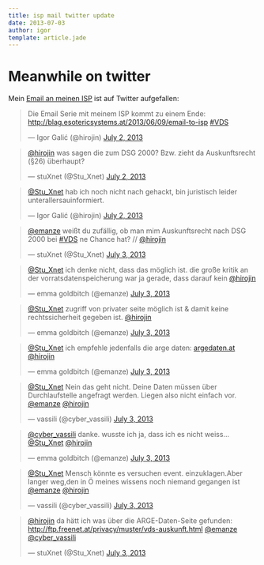 ```yaml
---
title: isp mail twitter update
date: 2013-07-03
author: igor
template: article.jade
---
```

# Meanwhile on twitter

Mein [Email an meinen ISP](/2013/06/09/email-to-isp) ist auf Twitter aufgefallen:

<blockquote class="twitter-tweet"><p>Die Email Serie mit meinem ISP kommt zu einem Ende: <a href="/2013/06/09/email-to-isp">http://blag.esotericsystems.at/2013/06/09/email-to-isp</a> <a href="https://twitter.com/search?q=%23VDS&amp;src=hash">#VDS</a></p>&mdash; Igor Galić (@hirojin) <a href="https://twitter.com/hirojin/statuses/352103306329468929">July 2, 2013</a></blockquote>
<script async src="//platform.twitter.com/widgets.js" charset="utf-8"></script>
<blockquote class="twitter-tweet"><p><a href="https://twitter.com/hirojin">@hirojin</a> was sagen die zum DSG 2000? Bzw. zieht da Auskunftsrecht (§26) überhaupt?</p>&mdash; stuXnet (@Stu_Xnet) <a href="https://twitter.com/Stu_Xnet/statuses/352104810931163136">July 2, 2013</a></blockquote>
<script async src="//platform.twitter.com/widgets.js" charset="utf-8"></script>
<blockquote class="twitter-tweet"><p><a href="https://twitter.com/Stu_Xnet">@Stu_Xnet</a> hab ich noch nicht nach gehackt, bin juristisch leider unterallersauinformiert.</p>&mdash; Igor Galić (@hirojin) <a href="https://twitter.com/hirojin/statuses/352167692024823808">July 2, 2013</a></blockquote>
<script async src="//platform.twitter.com/widgets.js" charset="utf-8"></script>
<blockquote class="twitter-tweet"><p><a href="https://twitter.com/emanze">@emanze</a> weißt du zufällig, ob man mim Auskunftsrecht nach DSG 2000 bei <a href="https://twitter.com/search?q=%23VDS&amp;src=hash">#VDS</a> ne Chance hat? // <a href="https://twitter.com/hirojin">@hirojin</a></p>&mdash; stuXnet (@Stu_Xnet) <a href="https://twitter.com/Stu_Xnet/statuses/352310157000192001">July 3, 2013</a></blockquote>
<script async src="//platform.twitter.com/widgets.js" charset="utf-8"></script>
<blockquote class="twitter-tweet"><p><a href="https://twitter.com/Stu_Xnet">@Stu_Xnet</a> ich denke nicht, dass das möglich ist. die große kritik an der vorratsdatenspeicherung war ja gerade, dass darauf kein <a href="https://twitter.com/hirojin">@hirojin</a></p>&mdash; emma goldbitch (@emanze) <a href="https://twitter.com/emanze/statuses/352353205243490304">July 3, 2013</a></blockquote>
<script async src="//platform.twitter.com/widgets.js" charset="utf-8"></script>
<blockquote class="twitter-tweet"><p><a href="https://twitter.com/Stu_Xnet">@Stu_Xnet</a> zugriff von privater seite möglich ist &amp; damit keine rechtssicherheit gegeben ist. <a href="https://twitter.com/hirojin">@hirojin</a></p>&mdash; emma goldbitch (@emanze) <a href="https://twitter.com/emanze/statuses/352353293634248704">July 3, 2013</a></blockquote>
<script async src="//platform.twitter.com/widgets.js" charset="utf-8"></script>
<blockquote class="twitter-tweet"><p><a href="https://twitter.com/Stu_Xnet">@Stu_Xnet</a> ich empfehle jedenfalls die arge daten: <a href="http://argedaten.at">argedaten.at</a> <a href="https://twitter.com/hirojin">@hirojin</a></p>&mdash; emma goldbitch (@emanze) <a href="https://twitter.com/emanze/statuses/352353579748691968">July 3, 2013</a></blockquote>
<script async src="//platform.twitter.com/widgets.js" charset="utf-8"></script>
<blockquote class="twitter-tweet"><p><a href="https://twitter.com/Stu_Xnet">@Stu_Xnet</a> Nein das geht nicht. Deine Daten müssen über Durchlaufstelle angefragt werden. Liegen also nicht einfach vor. <a href="https://twitter.com/emanze">@emanze</a> <a href="https://twitter.com/hirojin">@hirojin</a></p>&mdash; vassili (@cyber_vassili) <a href="https://twitter.com/cyber_vassili/statuses/352355299077795840">July 3, 2013</a></blockquote>
<script async src="//platform.twitter.com/widgets.js" charset="utf-8"></script>
<blockquote class="twitter-tweet"><p><a href="https://twitter.com/cyber_vassili">@cyber_vassili</a> danke. wusste ich ja, dass ich es nicht weiss... <a href="https://twitter.com/Stu_Xnet">@Stu_Xnet</a> <a href="https://twitter.com/hirojin">@hirojin</a></p>&mdash; emma goldbitch (@emanze) <a href="https://twitter.com/emanze/statuses/352355620244029440">July 3, 2013</a></blockquote>
<script async src="//platform.twitter.com/widgets.js" charset="utf-8"></script>
<blockquote class="twitter-tweet"><p><a href="https://twitter.com/Stu_Xnet">@Stu_Xnet</a> Mensch könnte es versuchen event. einzuklagen.Aber langer weg,den in Ö meines wissens noch niemand gegangen ist <a href="https://twitter.com/emanze">@emanze</a> <a href="https://twitter.com/hirojin">@hirojin</a></p>&mdash; vassili (@cyber_vassili) <a href="https://twitter.com/cyber_vassili/statuses/352356017440436226">July 3, 2013</a></blockquote>
<script async src="//platform.twitter.com/widgets.js" charset="utf-8"></script>
<blockquote class="twitter-tweet"><p><a href="https://twitter.com/hirojin">@hirojin</a> da hätt ich was über die ARGE-Daten-Seite gefunden: <a href="http://ftp.freenet.at/privacy/muster/vds-auskunft.html">http://ftp.freenet.at/privacy/muster/vds-auskunft.html</a> <a href="https://twitter.com/emanze">@emanze</a> <a href="https://twitter.com/cyber_vassili">@cyber_vassili</a></p>&mdash; stuXnet (@Stu_Xnet) <a href="https://twitter.com/Stu_Xnet/statuses/352456404545712128">July 3, 2013</a></blockquote>
<script async src="//platform.twitter.com/widgets.js" charset="utf-8"></script>
